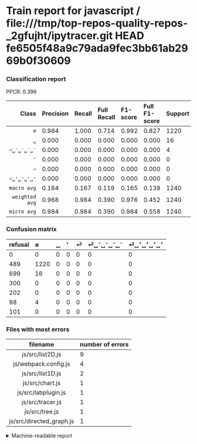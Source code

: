 # Train report for javascript / file:///tmp/top-repos-quality-repos-_2gfujht/ipytracer.git HEAD fe6505f48a9c79ada9fec3bb61ab2969b0f30609

### Classification report

PPCR: 0.396

| Class | Precision | Recall | Full Recall | F1-score | Full F1-score | Support | Full Support | PPCR |
|------:|:----------|:-------|:------------|:---------|:---------|:--------|:-------------|:-----|
| `∅` | 0.984| 1.000| 0.714| 0.992| 0.827| 1220| 1709| 0.714 |
| `␣` | 0.000| 0.000| 0.000| 0.000| 0.000| 16| 715| 0.022 |
| `⏎␣⁻␣⁻␣⁻␣⁻` | 0.000| 0.000| 0.000| 0.000| 0.000| 4| 102| 0.039 |
| `'` | 0.000| 0.000| 0.000| 0.000| 0.000| 0| 300| 0.000 |
| `⏎` | 0.000| 0.000| 0.000| 0.000| 0.000| 0| 202| 0.000 |
| `⏎␣⁺␣⁺␣⁺␣⁺` | 0.000| 0.000| 0.000| 0.000| 0.000| 0| 101| 0.000 |
| `macro avg` | 0.164| 0.167| 0.119| 0.165| 0.138| 1240| 3129| 0.396 |
| `weighted avg` | 0.968| 0.984| 0.390| 0.976| 0.452| 1240| 3129| 0.396 |
| `micro avg` | 0.984| 0.984| 0.390| 0.984| 0.558| 1240| 3129| 0.396 |

### Confusion matrix

|refusal|  ∅| ␣| '| ⏎| ⏎␣⁻␣⁻␣⁻␣⁻| ⏎␣⁺␣⁺␣⁺␣⁺| 
|:---|:---|:---|:---|:---|:---|:---|
|0 |0 |0 |0 |0 |0 |0 |
|489 |1220 |0 |0 |0 |0 |0 |
|699 |16 |0 |0 |0 |0 |0 |
|300 |0 |0 |0 |0 |0 |0 |
|202 |0 |0 |0 |0 |0 |0 |
|98 |4 |0 |0 |0 |0 |0 |
|101 |0 |0 |0 |0 |0 |0 |

### Files with most errors

| filename | number of errors|
|:----:|:-----|
| js/src/list2D.js | 9 |
| js/webpack.config.js | 4 |
| js/src/list1D.js | 2 |
| js/src/chart.js | 1 |
| js/src/labplugin.js | 1 |
| js/src/tracer.js | 1 |
| js/src/tree.js | 1 |
| js/src/directed_graph.js | 1 |

<details>
    <summary>Machine-readable report</summary>
```json
{
  "cl_report": {"\u0027": {"f1-score": 0.0, "precision": 0.0, "recall": 0.0, "support": 0}, "macro avg": {"f1-score": 0.16531165311653115, "precision": 0.1639784946236559, "recall": 0.16666666666666666, "support": 1240}, "micro avg": {"f1-score": 0.9838709677419355, "precision": 0.9838709677419355, "recall": 0.9838709677419355, "support": 1240}, "weighted avg": {"f1-score": 0.9758720167846839, "precision": 0.9680020811654526, "recall": 0.9838709677419355, "support": 1240}, "\u2205": {"f1-score": 0.991869918699187, "precision": 0.9838709677419355, "recall": 1.0, "support": 1220}, "\u23ce": {"f1-score": 0.0, "precision": 0.0, "recall": 0.0, "support": 0}, "\u23ce\u2423\u207a\u2423\u207a\u2423\u207a\u2423\u207a": {"f1-score": 0.0, "precision": 0.0, "recall": 0.0, "support": 0}, "\u23ce\u2423\u207b\u2423\u207b\u2423\u207b\u2423\u207b": {"f1-score": 0.0, "precision": 0.0, "recall": 0.0, "support": 4}, "\u2423": {"f1-score": 0.0, "precision": 0.0, "recall": 0.0, "support": 16}},
  "cl_report_full": {"\u0027": {"f1-score": 0.0, "precision": 0.0, "recall": 0.0, "support": 300}, "macro avg": {"f1-score": 0.13789985305753363, "precision": 0.1639784946236559, "recall": 0.11897795982055782, "support": 3129}, "micro avg": {"f1-score": 0.5584802014190889, "precision": 0.9838709677419355, "recall": 0.3899009268136785, "support": 3129}, "weighted avg": {"f1-score": 0.45190958557109295, "precision": 0.5373715192940134, "recall": 0.3899009268136785, "support": 3129}, "\u2205": {"f1-score": 0.8273991183452017, "precision": 0.9838709677419355, "recall": 0.713867758923347, "support": 1709}, "\u23ce": {"f1-score": 0.0, "precision": 0.0, "recall": 0.0, "support": 202}, "\u23ce\u2423\u207a\u2423\u207a\u2423\u207a\u2423\u207a": {"f1-score": 0.0, "precision": 0.0, "recall": 0.0, "support": 101}, "\u23ce\u2423\u207b\u2423\u207b\u2423\u207b\u2423\u207b": {"f1-score": 0.0, "precision": 0.0, "recall": 0.0, "support": 102}, "\u2423": {"f1-score": 0.0, "precision": 0.0, "recall": 0.0, "support": 715}},
  "ppcr": 0.39629274528603387
}
```
</details>
